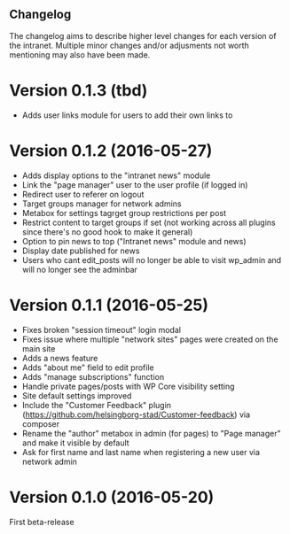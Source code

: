 Changelog
---------

The changelog aims to describe higher level changes for each version of the intranet. Multiple minor changes and/or adjusments not worth mentioning may also have been made.

Version 0.1.3 (tbd)
===================
- Adds user links module for users to add their own links to

Version 0.1.2 (2016-05-27)
==========================
- Adds display options to the "intranet news" module
- Link the "page manager" user to the user profile (if logged in)
- Redirect user to referer on logout
- Target groups manager for network admins
- Metabox for settings tagrget group restrictions per post
- Restrict content to target groups if set (not working across all plugins since there's no good hook to make it general)
- Option to pin news to top ("Intranet news" module and news)
- Display date published for news
- Users who cant edit_posts will no longer be able to visit wp_admin and will no longer see the adminbar

Version 0.1.1 (2016-05-25)
==========================
- Fixes broken "session timeout" login modal
- Fixes issue where multiple "network sites" pages were created on the main site
- Adds a news feature
- Adds "about me" field to edit profile
- Adds "manage subscriptions" function
- Handle private pages/posts with WP Core visibility setting
- Site default settings improved
- Include the "Customer Feedback" plugin (https://github.com/helsingborg-stad/Customer-feedback) via composer
- Rename the "author" metabox in admin (for pages) to "Page manager" and make it visible by default
- Ask for first name and last name when registering a new user via network admin

Version 0.1.0 (2016-05-20)
==========================
First beta-release
